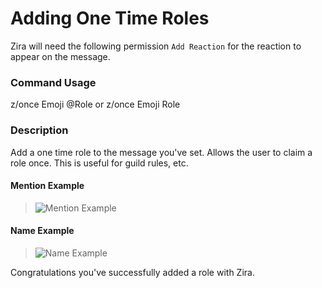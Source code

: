 # Adding One Time Roles

Zira will need the following permission `Add Reaction` for the reaction to appear on the message.

### Command Usage

z/once Emoji @Role or z/once Emoji Role

### Description

Add a one time role to the message you've set. Allows the user to claim a role once. This is useful for guild rules, etc.

#### Mention Example
>![Mention Example](https://stuff.zira.pw/files/1527365672888.png)

#### Name Example
>![Name Example](https://stuff.zira.pw/files/1527365705791.png)

Congratulations you've successfully added a role with Zira.
